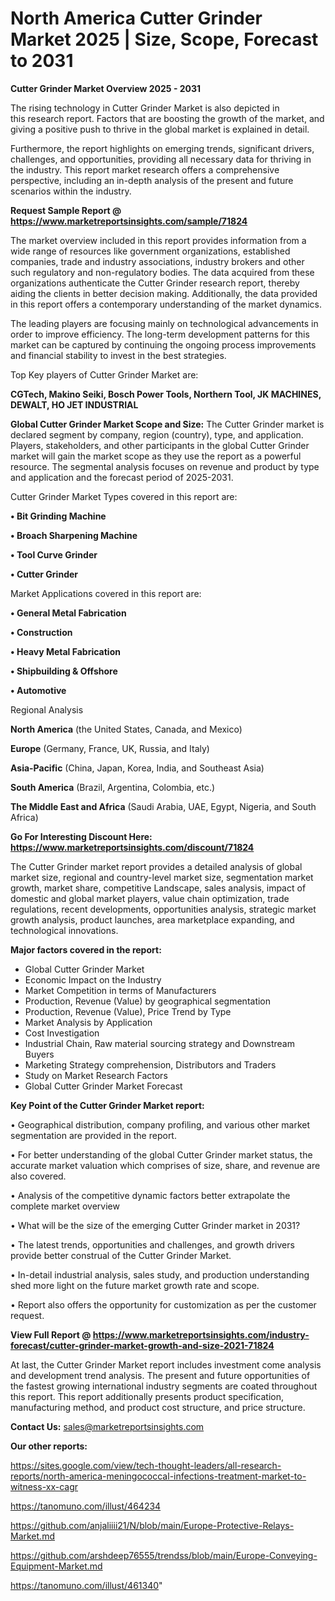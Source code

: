 # North America Cutter Grinder Market 2025 | Size, Scope, Forecast to 2031

<Strong> Cutter Grinder Market Overview 2025 - 2031</strong>

The rising technology in Cutter Grinder Market is also depicted in this research report. Factors that are boosting the growth of the market, and giving a positive push to thrive in the global market is explained in detail.

Furthermore, the report highlights on emerging trends, significant drivers, challenges, and opportunities, providing all necessary data for thriving in the industry. This report market research offers a comprehensive perspective, including an in-depth analysis of the present and future scenarios within the industry.

<strong>Request Sample Report @ <a href=https://www.marketreportsinsights.com/sample/71824>https://www.marketreportsinsights.com/sample/71824</a></strong>

The market overview included in this report provides information from a wide range of resources like government organizations, established companies, trade and industry associations, industry brokers and other such regulatory and non-regulatory bodies. The data acquired from these organizations authenticate the Cutter Grinder research report, thereby aiding the clients in better decision making. Additionally, the data provided in this report offers a contemporary understanding of the market dynamics.

The leading players are focusing mainly on technological advancements in order to improve efficiency. The long-term development patterns for this market can be captured by continuing the ongoing process improvements and financial stability to invest in the best strategies.

Top Key players of Cutter Grinder Market are:

<strong>CGTech, Makino Seiki, Bosch Power Tools, Northern Tool, JK MACHINES, DEWALT, HO JET INDUSTRIAL</strong>

<strong><b>Global Cutter Grinder Market Scope and Size:</b></strong>
The Cutter Grinder market is declared segment by company, region (country), type, and application. Players, stakeholders, and other participants in the global Cutter Grinder market will gain the market scope as they use the report as a powerful resource. The segmental analysis focuses on revenue and product by type and application and the forecast period of 2025-2031.

Cutter Grinder Market Types covered in this report are:

<strong>• Bit Grinding Machine

• Broach Sharpening Machine

• Tool Curve Grinder

• Cutter Grinder</strong>

Market Applications covered in this report are:

<strong>• General Metal Fabrication

• Construction

• Heavy Metal Fabrication

• Shipbuilding & Offshore

• Automotive</strong> 

Regional Analysis

<strong>North America</strong> (the United States, Canada, and Mexico)

<strong>Europe</strong> (Germany, France, UK, Russia, and Italy)

<strong>Asia-Pacific</strong> (China, Japan, Korea, India, and Southeast Asia)

<strong>South America</strong> (Brazil, Argentina, Colombia, etc.)

<strong>The Middle East and Africa</strong> (Saudi Arabia, UAE, Egypt, Nigeria, and South Africa)

<strong>Go For Interesting Discount Here: <a href=https://www.marketreportsinsights.com/discount/71824>https://www.marketreportsinsights.com/discount/71824</a></strong>

The Cutter Grinder market report provides a detailed analysis of global market size, regional and country-level market size, segmentation market growth, market share, competitive Landscape, sales analysis, impact of domestic and global market players, value chain optimization, trade regulations, recent developments, opportunities analysis, strategic market growth analysis, product launches, area marketplace expanding, and technological innovations.

<strong><b>Major factors covered in the report:</b></strong>
<ul>
  <li>Global Cutter Grinder Market </li>
  <li>Economic Impact on the Industry</li>
  <li>Market Competition in terms of Manufacturers</li>
  <li>Production, Revenue (Value) by geographical segmentation</li>
  <li>Production, Revenue (Value), Price Trend by Type</li>
  <li>Market Analysis by Application</li>
  <li>Cost Investigation</li>
  <li>Industrial Chain, Raw material sourcing strategy and Downstream Buyers</li>
  <li>Marketing Strategy comprehension, Distributors and Traders</li>
  <li>Study on Market Research Factors</li>
  <li>Global Cutter Grinder Market Forecast</li>
</ul>

<strong><b>Key Point of the Cutter Grinder Market report:</b></strong>

• Geographical distribution, company profiling, and various other market segmentation are provided in the report.

• For better understanding of the global Cutter Grinder market status, the accurate market valuation which comprises of size, share, and revenue are also covered.

• Analysis of the competitive dynamic factors better extrapolate the complete market overview

• What will be the size of the emerging Cutter Grinder market in 2031?

• The latest trends, opportunities and challenges, and growth drivers provide better construal of the Cutter Grinder Market.

• In-detail industrial analysis, sales study, and production understanding shed more light on the future market growth rate and scope.

• Report also offers the opportunity for customization as per the customer request.

<strong><b>View Full Report @ <a href=https://www.marketreportsinsights.com/industry-forecast/cutter-grinder-market-growth-and-size-2021-71824>https://www.marketreportsinsights.com/industry-forecast/cutter-grinder-market-growth-and-size-2021-71824</a></b></strong>


At last, the Cutter Grinder Market report includes investment come analysis and development trend analysis. The present and future opportunities of the fastest growing international industry segments are coated throughout this report. This report additionally presents product specification, manufacturing method, and product cost structure, and price structure.

<strong>Contact Us:</strong>
sales@marketreportsinsights.com

<strong>Our other reports:</strong>

<a href=https://sites.google.com/view/tech-thought-leaders/all-research-reports/north-america-meningococcal-infections-treatment-market-to-witness-xx-cagr>https://sites.google.com/view/tech-thought-leaders/all-research-reports/north-america-meningococcal-infections-treatment-market-to-witness-xx-cagr</a>

<a href=https://tanomuno.com/illust/464234>https://tanomuno.com/illust/464234</a>

<a href=https://github.com/anjaliiii21/N/blob/main/Europe-Protective-Relays-Market.md>https://github.com/anjaliiii21/N/blob/main/Europe-Protective-Relays-Market.md</a>

<a href=https://github.com/arshdeep76555/trendss/blob/main/Europe-Conveying-Equipment-Market.md>https://github.com/arshdeep76555/trendss/blob/main/Europe-Conveying-Equipment-Market.md</a>

<a href=https://tanomuno.com/illust/461340>https://tanomuno.com/illust/461340</a>"
